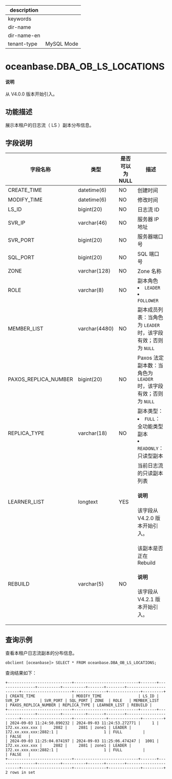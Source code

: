|description||
|---|---|
|keywords||
|dir-name||
|dir-name-en||
|tenant-type|MySQL Mode|

# oceanbase.DBA_OB_LS_LOCATIONS

<main id="notice" type='explain'>
<h4>说明</h4>
<p>从 V4.0.0 版本开始引入。</p>
</main>

## 功能描述

展示本租户的日志流（ LS ）副本分布信息。

## 字段说明

|     字段名称     |       类型       | 是否可以为 NULL |       描述        |
|--------------|----------------|------------|----------------------------------------------------------------------|
| CREATE_TIME  | datetime(6)         | NO         |   创建时间       |
| MODIFY_TIME  | datetime(6)         | NO         |   修改时间      |
| LS_ID        | bigint(20)          | NO         |   日志流 ID       |
| SVR_IP       | varchar(46)        | NO         | 服务器 IP 地址       |
| SVR_PORT     | bigint(20)   | NO         | 服务器端口号          |
| SQL_PORT     | bigint(20)   | NO         | SQL 端口号         |
| ZONE         | varchar(128)  | NO         | Zone 名称         |
| ROLE         | varchar(8)    | NO         | 副本角色 <li> `LEADER`   <li> `FOLLOWER`       |
| MEMBER_LIST  | varchar(4480) | NO         | 副本成员列表：当角色为 `LEADER` 时，该字段有效；否则为 `NULL`       |
| PAXOS_REPLICA_NUMBER       | bigint(20)    | NO         | Paxos 法定副本数：当角色为 `LEADER` 时，该字段有效；否则为 `NULL`  |
| REPLICA_TYPE | varchar(18)   | NO         | 副本类型：<li> `FULL`：全功能类型副本  <li> `READONLY`：只读型副本      |
| LEARNER_LIST | longtext      | YES        | 当前日志流的只读副本列表 <main id="notice" type='explain'><h4>说明</h4><p>该字段从 V4.2.0 版本开始引入。</p></main> |
| REBUILD      | varchar(5)    | NO         | 该副本是否正在 Rebuild <main id="notice" type='explain'><h4>说明</h4><p>该字段从 V4.2.1 版本开始引入。</p></main>|

## 查询示例

查看本租户日志流副本的分布信息。

```shell
obclient [oceanbase]> SELECT * FROM oceanbase.DBA_OB_LS_LOCATIONS;
```

查询结果如下：

```shell
+----------------------------+----------------------------+-------+----------------+----------+----------+-------+--------+-----------------------+----------------------+--------------+--------------+---------+
| CREATE_TIME                | MODIFY_TIME                | LS_ID | SVR_IP         | SVR_PORT | SQL_PORT | ZONE  | ROLE   | MEMBER_LIST           | PAXOS_REPLICA_NUMBER | REPLICA_TYPE | LEARNER_LIST | REBUILD |
+----------------------------+----------------------------+-------+----------------+----------+----------+-------+--------+-----------------------+----------------------+--------------+--------------+---------+
| 2024-09-03 11:24:50.890232 | 2024-09-03 11:24:53.272771 |     1 | 172.xx.xxx.xxx |     2882 |     2881 | zone1 | LEADER | 172.xx.xxx.xxx:2882:1 |                    1 | FULL         |              | FALSE   |
| 2024-09-03 11:25:04.074197 | 2024-09-03 11:25:06.474247 |  1001 | 172.xx.xxx.xxx |     2882 |     2881 | zone1 | LEADER | 172.xx.xxx.xxx:2882:1 |                    1 | FULL         |              | FALSE   |
+----------------------------+----------------------------+-------+----------------+----------+----------+-------+--------+-----------------------+----------------------+--------------+--------------+---------+
2 rows in set
```

